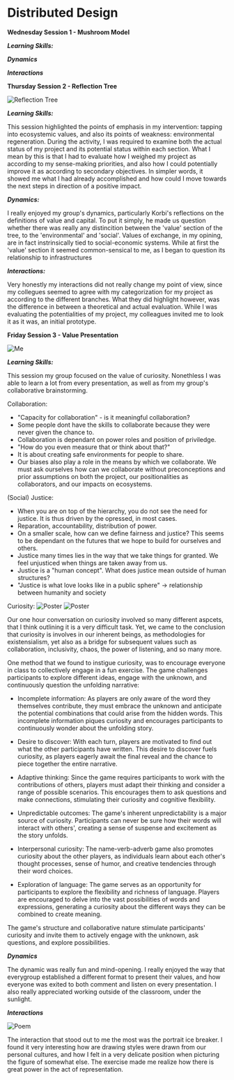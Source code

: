 # Distributed Design

**Wednesday Session 1 - Mushroom Model**

***Learning Skills:***

***Dynamics***

***Interactions***

**Thursday Session 2 - Reflection Tree**

![Reflection Tree](../images/ReflectionTree.jpg)

***Learning Skills:***

This session highlighted the points of emphasis in my intervention: tapping into ecosystemic values, and also its points of weakness: environmental regeneration. During the activity, I was required to examine both the actual status of my project and its potential status within each section. What I mean by this is that I had to evaluate how I weighed my project as according to my sense-making priorities, and also how I could potentially improve it as according to secondary objectives. In simpler words, it showed me what I had already accomplished and how could I move towards the next steps in direction of a positive impact.

***Dynamics:***

I really enjoyed my group's dynamics, particularly Korbi's reflections on the definitions of value and capital. To put it simply, he made us question whether there was really any distincition between the 'value' section of the tree, to the 'environmental' and 'social'. Values of exchange, in my opining, are in fact instrinsically tied to social-economic systems. While at first the 'value' section it seemed common-sensical to me, as I began to question its relationship to infrastructures

***Interactions:***

Very honestly my interactions did not really change my point of view, since my collegues seemed to agree with my categorization for my project as according to the different branches. What they did highlight however, was the difference in between a theoretical and actual evaluation. While I was evaluating the potentialities of my project, my colleagues invited me to look it as it was, an initial prototype. 

**Friday Session 3 - Value Presentation**

![Me](../images/DrawingMe.jpg)

***Learning Skills:***

This session my group focused on the value of curiosity. Nonethless I was able to learn a lot from every presentation, as well as from my group's collaborative brainstorming.

Collaboration:
- "Capacity for collaboration" - is it meaningful collaboration?
- Some people dont have the skills to collaborate because they were never given the chance to.
- Collaboration is dependant on power roles and position of priviledge.
- "How do you even measure that or think about that?" 
- It is about creating safe environments for people to share.
- Our biases also play a role in the means by which we collaborate. We must ask ourselves how can we collaborate without preconceptions and prior assumptions on both the project, our positionalities as collaborators, and our impacts on ecosystems.

(Social) Justice:
- When you are on top of the hierarchy, you do not see the need for justice. It is thus driven by the opressed, in most cases.
- Reparation, accountability, distribution of power.
- On a smaller scale, how can we define fairness and justice? This seems to be dependant on the futures that we hope to build for ourselves and others.
- Justice many times lies in the way that we take things for granted. We feel unjusticed when things are taken away from us.
- Justice is a "human concept". What does justice mean outside of human structures?
- "Justice is what love looks like in a public sphere" -> relationship between humanity and society

Curiosity:
![Poster](../images/PosterDD1.jpg)
![Poster](../images/DDPoster2.jpg)

Our one hour conversation on curiosity involved so many different aspcets, that I think outlining it is a very difficult task. Yet, we came to the conclusion that curiosity is involves in our inherent beings, as methodologies for existensialism, yet also as a bridge for subsequent values such as collaboration, inclusivity, chaos, the power of listening, and so many more. 

One method that we found to instigue curiosity, was to encourage everyone in class to collectively engage in a fun exercise. The game challenges participants to explore different ideas, engage with the unknown, and continuously question the unfolding narrative:

- Incomplete information: As players are only aware of the word they themselves contribute, they must embrace the unknown and anticipate the potential combinations that could arise from the hidden words. This incomplete information piques curiosity and encourages participants to continuously wonder about the unfolding story.

- Desire to discover: With each turn, players are motivated to find out what the other participants have written. This desire to discover fuels curiosity, as players eagerly await the final reveal and the chance to piece together the entire narrative.

- Adaptive thinking: Since the game requires participants to work with the contributions of others, players must adapt their thinking and consider a range of possible scenarios. This encourages them to ask questions and make connections, stimulating their curiosity and cognitive flexibility.

- Unpredictable outcomes: The game's inherent unpredictability is a major source of curiosity. Participants can never be sure how their words will interact with others', creating a sense of suspense and excitement as the story unfolds.

- Interpersonal curiosity: The name-verb-adverb game also promotes curiosity about the other players, as individuals learn about each other's thought processes, sense of humor, and creative tendencies through their word choices.

- Exploration of language: The game serves as an opportunity for participants to explore the flexibility and richness of language. Players are encouraged to delve into the vast possibilities of words and expressions, generating a curiosity about the different ways they can be combined to create meaning.

The game's structure and collaborative nature stimulate participants' curiosity and invite them to actively engage with the unknown, ask questions, and explore possibilities.

***Dynamics***

The dynamic was really fun and mind-opening. I really enjoyed the way that everygroup established a different format to present their values, and how everyone was exited to both comment and listen on every presentation. I also really appreciated working outside of the classroom, under the sunlight.

***Interactions***

![Poem](../images/ManofWar.jpg)

The interaction that stood out to me the most was the portrait ice breaker. I found it very interesting how are drawing styles were drawn from our personal cultures, and how I felt in a very delicate position when picturing the figure of somewhat else. The exercise made me realize how there is great power in the act of representation.




